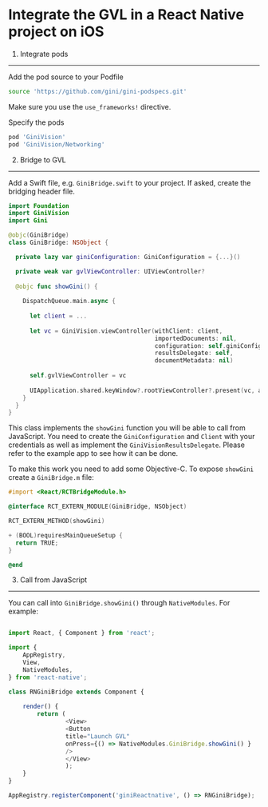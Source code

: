 Integrate the GVL in a React Native project on iOS
=============================

1. Integrate pods
----------------------

Add the pod source to your Podfile

```bash
source 'https://github.com/gini/gini-podspecs.git'
```

Make sure you use the `use_frameworks!` directive.

Specify the pods

```bash
pod 'GiniVision'
pod 'GiniVision/Networking'
```

2. Bridge to GVL
----------------------

Add a Swift file, e.g. `GiniBridge.swift` to your project. If asked, create the bridging header file.

```Swift
import Foundation
import GiniVision
import Gini

@objc(GiniBridge)
class GiniBridge: NSObject {

  private lazy var giniConfiguration: GiniConfiguration = {...}()

  private weak var gvlViewController: UIViewController?
  
  @objc func showGini() {
    
    DispatchQueue.main.async {
      
      let client = ...
      
      let vc = GiniVision.viewController(withClient: client,
                                         importedDocuments: nil,
                                         configuration: self.giniConfiguration,
                                         resultsDelegate: self,
                                         documentMetadata: nil)
      
      self.gvlViewController = vc
            
      UIApplication.shared.keyWindow?.rootViewController?.present(vc, animated: true, completion: nil)
    }
  }
}
```

This class implements the `showGini` function you will be able to call from JavaScript. You need to create the 
`GiniConfiguration` and `Client` with your credentials as well as implement the `GiniVisionResultsDelegate`. 
Please refer to the example app to see how it can be done.

To make this work you need to add some Objective-C. To expose `showGini` create a `GiniBridge.m` file:

```Objective-C
#import <React/RCTBridgeModule.h>

@interface RCT_EXTERN_MODULE(GiniBridge, NSObject)

RCT_EXTERN_METHOD(showGini)

+ (BOOL)requiresMainQueueSetup {
  return TRUE;
}

@end

```

3. Call from JavaScript
----------------------

You can call into `GiniBridge.showGini()` through `NativeModules`. For example:

```JavaScript

import React, { Component } from 'react';

import {
    AppRegistry,
    View,
    NativeModules,
} from 'react-native';

class RNGiniBridge extends Component {
    
    render() {
        return (
                <View>
                <Button
                title="Launch GVL"
                onPress={() => NativeModules.GiniBridge.showGini() }
                />
                </View>
                );
    }
}

AppRegistry.registerComponent('giniReactnative', () => RNGiniBridge);

```
